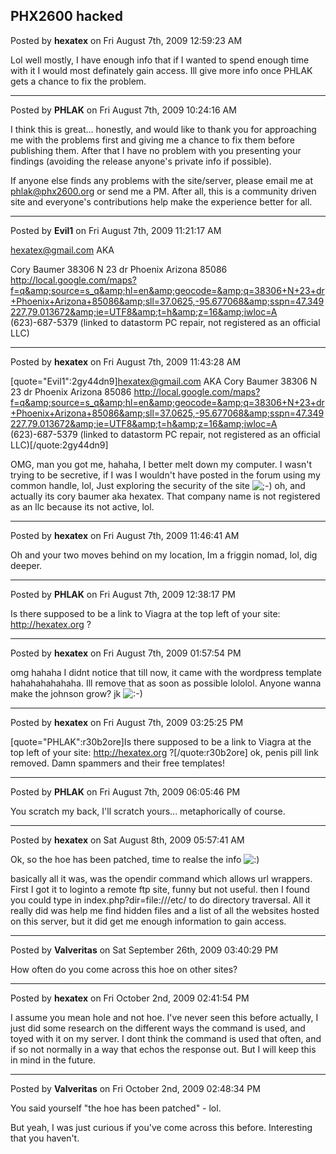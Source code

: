 ## PHX2600 hacked
Posted by **hexatex** on Fri August 7th, 2009 12:59:23 AM

Lol well mostly, I have enough info that if I wanted to spend enough time with it I would most definately gain access.
Ill give more info once PHLAK gets a chance to fix the problem.

--------------------------------------------------------------------------------

Posted by **PHLAK** on Fri August 7th, 2009 10:24:16 AM

I think this is great... honestly, and would like to thank you for approaching me with the problems first and giving me a chance to fix them before publishing them.  After that I have no problem with you presenting your findings (avoiding the release anyone's private info if possible).

If anyone else finds any problems with the site/server, please email me at <!-- e --><a href="mailto:phlak@phx2600.org">phlak@phx2600.org</a><!-- e --> or send me a PM.  After all, this is a community driven site and everyone's contributions help make the experience better for all.

--------------------------------------------------------------------------------

Posted by **Evil1** on Fri August 7th, 2009 11:21:17 AM

<!-- e --><a href="mailto:hexatex@gmail.com">hexatex@gmail.com</a><!-- e --> AKA
Cory Baumer
38306 N 23 dr Phoenix Arizona 85086
<http://local.google.com/maps?f=q&amp;source=s_q&amp;hl=en&amp;geocode=&amp;q=38306+N+23+dr+Phoenix+Arizona+85086&amp;sll=37.0625,-95.677068&amp;sspn=47.349227,79.013672&amp;ie=UTF8&amp;t=h&amp;z=16&amp;iwloc=A>
(623)-687-5379 (linked to datastorm PC repair, not registered as an official LLC)

--------------------------------------------------------------------------------

Posted by **hexatex** on Fri August 7th, 2009 11:43:28 AM

[quote="Evil1":2gy44dn9]hexatex@gmail.com AKA
Cory Baumer
38306 N 23 dr Phoenix Arizona 85086
<http://local.google.com/maps?f=q&amp;source=s_q&amp;hl=en&amp;geocode=&amp;q=38306+N+23+dr+Phoenix+Arizona+85086&amp;sll=37.0625,-95.677068&amp;sspn=47.349227,79.013672&amp;ie=UTF8&amp;t=h&amp;z=16&amp;iwloc=A>
(623)-687-5379 (linked to datastorm PC repair, not registered as an official LLC)[/quote:2gy44dn9]

OMG, man you got me, hahaha, I better melt down my computer. 
I wasn't trying to be secretive, if I was I wouldn't have posted in the forum using my common handle, lol, Just exploring the security of the site <!-- s;-) --><img src="{SMILIES_PATH}/icon_e_wink.gif" alt=";-)" title="Wink" /><!-- s;-) -->
oh, and actually its cory baumer aka hexatex. That company name is not registered as an llc because its not active, lol.

--------------------------------------------------------------------------------

Posted by **hexatex** on Fri August 7th, 2009 11:46:41 AM

Oh and your two moves behind on my location, Im a friggin nomad, lol, dig deeper.

--------------------------------------------------------------------------------

Posted by **PHLAK** on Fri August 7th, 2009 12:38:17 PM

Is there supposed to be a link to Viagra at the top left of your site: <!-- m --><a class="postlink" href="http://hexatex.org">http://hexatex.org</a><!-- m --> ?

--------------------------------------------------------------------------------

Posted by **hexatex** on Fri August 7th, 2009 01:57:54 PM

omg hahaha I didnt notice that till now, it came with the wordpress template hahahahahahaha. Ill remove that as soon as possible lololol. Anyone wanna make the johnson grow? jk <!-- s:-) --><img src="{SMILIES_PATH}/icon_e_smile.gif" alt=":-)" title="Smile" /><!-- s:-) -->

--------------------------------------------------------------------------------

Posted by **hexatex** on Fri August 7th, 2009 03:25:25 PM

[quote="PHLAK":r30b2ore]Is there supposed to be a link to Viagra at the top left of your site: <!-- m --><a class="postlink" href="http://hexatex.org">http://hexatex.org</a><!-- m --> ?[/quote:r30b2ore]
ok, penis pill link removed. Damn spammers and their free templates!

--------------------------------------------------------------------------------

Posted by **PHLAK** on Fri August 7th, 2009 06:05:46 PM

You scratch my back, I'll scratch yours... metaphorically of course.

--------------------------------------------------------------------------------

Posted by **hexatex** on Sat August 8th, 2009 05:57:41 AM

Ok, so the hoe has been patched, time to realse the info <!-- s:) --><img src="{SMILIES_PATH}/icon_e_smile.gif" alt=":)" title="Smile" /><!-- s:) -->

basically all it was, was the opendir command which allows url wrappers. First I got it to loginto a remote ftp site, funny but not useful. then I found you could type in index.php?dir=file:///etc/ to do directory traversal. All it really did was help me find hidden files and a list of all the websites hosted on this server, but it did get me enough information to gain access.

--------------------------------------------------------------------------------

Posted by **Valveritas** on Sat September 26th, 2009 03:40:29 PM

How often do you come across this hoe on other sites?

--------------------------------------------------------------------------------

Posted by **hexatex** on Fri October 2nd, 2009 02:41:54 PM

I assume you mean hole and not hoe. 
I've never seen this before actually, I just did some research on the different ways the command is used, and toyed with it on my server. I dont think the command is used that often, and if so not normally in a way that echos the response out. But I will keep this in mind in the future.

--------------------------------------------------------------------------------

Posted by **Valveritas** on Fri October 2nd, 2009 02:48:34 PM

You said yourself "the hoe has been patched" - lol.

But yeah, I was just curious if you've come across this before.  Interesting that you haven't.
